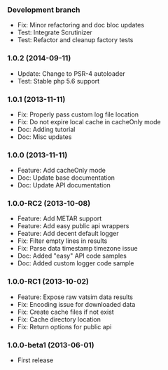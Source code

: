 ### Development branch

  * Fix: Minor refactoring and doc bloc updates
  * Test: Integrate Scrutinizer
  * Test: Refactor and cleanup factory tests

### 1.0.2 (2014-09-11)

  * Update: Change to PSR-4 autoloader
  * Test: Stable php 5.6 support

### 1.0.1 (2013-11-11)

  * Fix: Properly pass custom log file location
  * Fix: Do not expire local cache in cacheOnly mode
  * Doc: Adding tutorial
  * Doc: Misc updates

### 1.0.0 (2013-11-11)

  * Feature: Add cacheOnly mode
  * Doc: Update base documentation
  * Doc: Update API documentation

### 1.0.0-RC2 (2013-10-08)

  * Feature: Add METAR support
  * Feature: Add easy public api wrappers
  * Feature: Add decent default logger
  * Fix: Filter empty lines in results
  * Fix: Parse data timestamp timezone issue
  * Doc: Added "easy" API code samples
  * Doc: Added custom logger code sample

### 1.0.0-RC1 (2013-10-02)

  * Feature: Expose raw vatsim data results
  * Fix: Encoding issue for downloaded data
  * Fix: Create cache files if not exist
  * Fix: Cache directory location
  * Fix: Return options for public api

### 1.0.0-beta1 (2013-06-01)

  * First release
